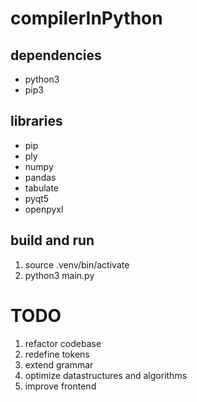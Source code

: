 # compilerInPython

## dependencies
* python3
* pip3

## libraries
* pip
* ply
* numpy
* pandas
* tabulate
* pyqt5
* openpyxl

## build and run
1. source .venv/bin/activate
2. python3 main.py

# TODO
1. refactor codebase
2. redefine tokens
3. extend grammar
4. optimize datastructures and algorithms
5. improve frontend
